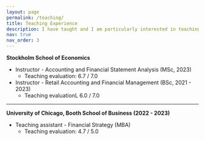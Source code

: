 ```yaml
---
layout: page
permalink: /teaching/
title: Teaching Experience
description: I have taught and I am particularly interested in teaching **Corporate Finance and Strategy** and **Financial Accounting** courses.
nav: true
nav_order: 3
---
```


**Stockholm School of Economics**
* Instructor - Accounting and Financial Statement Analysis (MSc, 2023)
  * Teaching evaluation: 6.7 / 7.0
* Instructor - Retail Accounting and Financial Management (BSc, 2021 - 2023)
  * Teaching evaluationL 6.0 / 7.0

---
**University of Chicago, Booth School of Business (2022 - 2023)**
* Teaching assistant - Financial Strategy (MBA)
  * Teaching evaluation: 4.7 / 5.0





